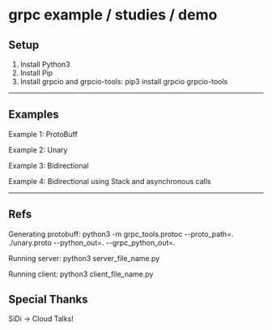 # grpc example / studies / demo

## Setup
1. Install Python3
2. Install Pip
3. Install grpcio and grpcio-tools:
pip3 install grpcio grpcio-tools

---
## Examples

Example 1: ProtoBuff

Example 2: Unary

Example 3: Bidirectional

Example 4: Bidirectional using Stack and asynchronous calls

---

## Refs
Generating protobuff:
python3 -m grpc_tools.protoc --proto_path=. ./unary.proto --python_out=. --grpc_python_out=.

Running server: python3 server_file_name.py

Running client: python3 client_file_name.py

## Special Thanks
SiDi -> Cloud Talks!
